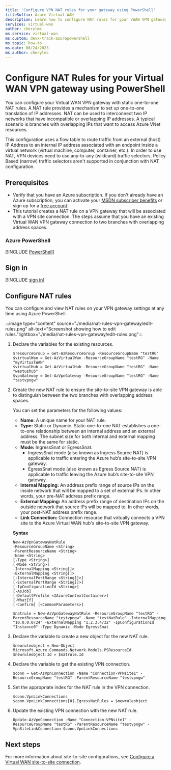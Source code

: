 ```yaml
---
title: 'Configure VPN NAT rules for your gateway using PowerShell'
titleSuffix: Azure Virtual WAN
description: Learn how to configure NAT rules for your VWAN VPN gateway using PowerShell.
services: virtual-wan
author: cherylmc
ms.service: virtual-wan
ms.custom: devx-track-azurepowershell
ms.topic: how-to
ms.date: 08/24/2023
ms.author: cherylmc
---
```


# Configure NAT Rules for your Virtual WAN VPN gateway using PowerShell

You can configure your Virtual WAN VPN gateway with static one-to-one NAT rules. A NAT rule provides a mechanism to set up one-to-one translation of IP addresses. NAT can be used to interconnect two IP networks that have incompatible or overlapping IP addresses. A typical scenario is branches with overlapping IPs that want to access Azure VNet resources.

This configuration uses a flow table to route traffic from an external (host) IP Address to an internal IP address associated with an endpoint inside a virtual network (virtual machine, computer, container, etc.). In order to use NAT, VPN devices need to use any-to-any (wildcard) traffic selectors. Policy Based (narrow) traffic selectors aren't supported in conjunction with NAT configuration.

## Prerequisites

* Verify that you have an Azure subscription. If you don't already have an Azure subscription, you can activate your [MSDN subscriber benefits](https://azure.microsoft.com/pricing/member-offers/msdn-benefits-details) or sign up for a [free account](https://azure.microsoft.com/pricing/free-trial).
* This tutorial creates a NAT rule on a VPN gateway that will be associated with a VPN site connection. The steps assume that you have an existing Virtual WAN VPN gateway connection to two branches with overlapping address spaces.

### Azure PowerShell

[!INCLUDE [PowerShell](~/reusable-content/ce-skilling/azure/includes/vpn-gateway-cloud-shell-powershell-about.md)]

## <a name="signin"></a>Sign in

[!INCLUDE [sign in](~/reusable-content/ce-skilling/azure/includes/vpn-gateway-cloud-shell-ps-login.md)]

## <a name="rules"></a>Configure NAT rules

You can configure and view NAT rules on your VPN gateway settings at any time using Azure PowerShell.

   :::image type="content" source="./media/nat-rules-vpn-gateway/edit-rules.png" alt-text="Screenshot showing how to edit rules."lightbox="./media/nat-rules-vpn-gateway/edit-rules.png":::

1. Declare the variables for the existing resources.

   ```azurepowershell-interactive
   $resourceGroup = Get-AzResourceGroup -ResourceGroupName "testRG" 
   $virtualWan = Get-AzVirtualWan -ResourceGroupName "testRG" -Name "myVirtualWAN"
   $virtualHub = Get-AzVirtualHub -ResourceGroupName "testRG" -Name "westushub"
   $vpnGateway = Get-AzVpnGateway -ResourceGroupName "testRG" -Name "testvpngw"
   ```

1. Create the new NAT rule to ensure the site-to-site VPN gateway is able to distinguish between the two branches with overlapping address spaces.

    You can set the parameters for the following values:

   * **Name:** A unique name for your NAT rule.
   * **Type:** Static or Dynamic. Static one-to-one NAT establishes a one-to-one relationship between an internal address and an external address. The subnet size for both internal and external mapping must be the same for static.
   * **Mode:** IngressSnat or EgressSnat.  
      * IngressSnat mode (also known as Ingress Source NAT) is applicable to traffic entering the Azure hub’s site-to-site VPN gateway.
      * EgressSnat mode (also known as Egress Source NAT) is applicable to traffic leaving the Azure hub’s site-to-site VPN gateway.
   * **Internal Mapping:** An address prefix range of source IPs on the inside network that will be mapped to a set of external IPs. In other words, your pre-NAT address prefix range.
   * **External Mapping:** An address prefix range of destination IPs on the outside network that source IPs will be mapped to. In other words, your post-NAT address prefix range.
   * **Link Connection:** Connection resource that virtually connects a VPN site to the Azure Virtual WAN hub's site-to-site VPN gateway.

   **Syntax**

   ```
   New-AzVpnGatewayNatRule 
   -ResourceGroupName <String> 
   -ParentResourceName <String> 
   -Name <String>
   [-Type <String>] 
   [-Mode <String>] 
   -InternalMapping <String[]> 
   -ExternalMapping <String[]>
   [-InternalPortRange <String[]>] 
   [-ExternalPortRange <String[]>] 
   [-IpConfigurationId <String>] 
   [-AsJob]
   [-DefaultProfile <IAzureContextContainer>] 
   [-WhatIf] 
   [-Confirm] [<CommonParameters>]
   ```

   ```azurepowershell-interactive
   $natrule = New-AzVpnGatewayNatRule -ResourceGroupName "testRG" -ParentResourceName "testvpngw" -Name "testNatRule" -InternalMapping "10.0.0.0/24" -ExternalMapping "1.2.3.4/32" -IpConfigurationId "Instance0" -Type Dynamic -Mode EgressSnat 
   ```

1. Declare the variable to create a new object for the new NAT rule.

   ```azurepowershell-interactive
   $newruleobject = New-Object Microsoft.Azure.Commands.Network.Models.PSResourceId
   $newruleobject.Id = $natrule.Id
   ```

1. Declare the variable to get the existing VPN connection.

   ```azurepowershell-interactive
   $conn = Get-AzVpnConnection -Name "Connection-VPNsite1" -ResourceGroupName "testRG" -ParentResourceName "testvpngw"
   ```

1. Set the appropriate index for the NAT rule in the VPN connection.

   ```azurepowershell-interactive
   $conn.VpnLinkConnections
   $conn.VpnLinkConnections[0].EgressNatRules = $newruleobject
   ```

1. Update the existing VPN connection with the new NAT rule.

   ```azurepowershell-interactive
   Update-AzVpnConnection -Name "Connection-VPNsite1" -ResourceGroupName "testRG" -ParentResourceName "testvpngw" -VpnSiteLinkConnection $conn.VpnLinkConnections
   ```

## Next steps

For more information about site-to-site configurations, see [Configure a Virtual WAN site-to-site connection](virtual-wan-site-to-site-portal.md).
